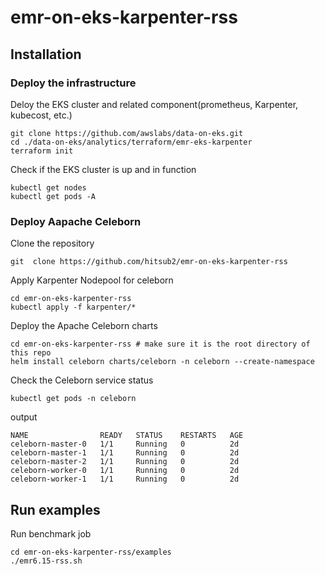 # emr-on-eks-karpenter-rss

## Installation

### Deploy the infrastructure

Deloy the EKS cluster and related component(prometheus, Karpenter, kubecost, etc.)

```shell
git clone https://github.com/awslabs/data-on-eks.git
cd ./data-on-eks/analytics/terraform/emr-eks-karpenter
terraform init
```

Check if the EKS cluster is up and in function

```shell
kubectl get nodes
kubectl get pods -A
```


### Deploy Aapache Celeborn

Clone the repository
```shell
git  clone https://github.com/hitsub2/emr-on-eks-karpenter-rss
```

Apply Karpenter Nodepool for celeborn

```shell
cd emr-on-eks-karpenter-rss
kubectl apply -f karpenter/*
```

Deploy the Apache Celeborn charts
```shell
cd emr-on-eks-karpenter-rss # make sure it is the root directory of this repo
helm install celeborn charts/celeborn -n celeborn --create-namespace 
```

Check the Celeborn service status

```shell
kubectl get pods -n celeborn
```

output

```shell
NAME                READY   STATUS    RESTARTS   AGE
celeborn-master-0   1/1     Running   0          2d
celeborn-master-1   1/1     Running   0          2d
celeborn-master-2   1/1     Running   0          2d
celeborn-worker-0   1/1     Running   0          2d
celeborn-worker-1   1/1     Running   0          2d
```

## Run examples

Run benchmark job

```shell
cd emr-on-eks-karpenter-rss/examples
./emr6.15-rss.sh
```
